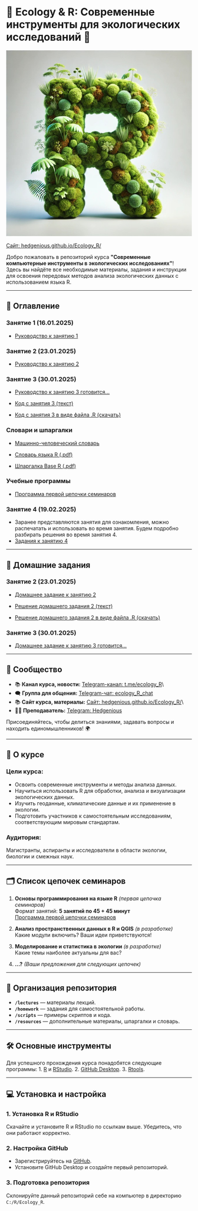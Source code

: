 # 🌿 Ecology & R: Современные инструменты для экологических исследований 🌿

![Баннер курса](images/ecology_R_logo.jpg)

[Сайт: hedgenious.github.io/Ecology_R/](https://hedgenious.github.io/Ecology_R/)

Добро пожаловать в репозиторий курса **"Современные компьютерные инструменты в экологических исследованиях"**!\
Здесь вы найдёте все необходимые материалы, задания и инструкции для освоения передовых методов анализа экологических данных с использованием языка R.

------------------------------------------------------------------------

## 📖 Оглавление

### Занятие 1 (16.01.2025)

-   [Руководство к занятию 1 ](site/lessons/lesson_1.md)

### Занятие 2 (23.01.2025)

-   [Руководство к занятию 2 ](site/lessons/lesson_2.md)

### Занятие 3 (30.01.2025)

-   [Руководство к занятию 3 готовится...](site/lessons/lesson_3.md)

-   [Код с занятия 3 (текст)](site/lessons/lesson_3_code.md)

-   [Код с занятия 3 в виде файла .R (скачать)](site/lessons/lesson_3_code.R)

### Словари и шпаргалки

-   [Машинно-человеческий словарь](site/general/glossary.md)

-   [Словарь языка R (.pdf)](resourses/R_glossary.pdf)

-   [Шпаргалка Base R (.pdf)](resourses/base-r_cheat_sheet.pdf)

### Учебные программы

-   [Программа первой цепочки семинаров](site/general/program.md)

### Занятие 4 (19.02.2025)

-   Заранее представляются занятия для ознакомления, можно распечатать и использовать во время занятия. Будем подробно разбирать решения во время занятия 4.
-   [Задания к занятию 4](site/lessons/lesson_4.md)

------------------------------------------------------------------------

## 📖 Домашние задания

### Занятие 2 (23.01.2025)

-   [Домашнее задание к занятию 2](site/hometasks/hometask_2.md)

-   [Решение домашнего задания 2 (текст)](site/hometasks/hometask_2_solution.md)

-   [Решение домашнего задания 2 в виде файла .R (скачать)](site/hometasks/hometask_2_solution.R)

### Занятие 3 (30.01.2025)

-   [Домашнее задание к занятию 3 готовится...](site/hometasks/hometask_3.md)

------------------------------------------------------------------------

## 📢 Сообщество

-   📚 **Канал курса, новости:** [Telegram-канал: t.me/ecology_R](https://t.me/ecology_R)\
-   🗨️ **Группа для общения:** [Telegram-чат: ecology_R_chat](https://t.me/ecology_R_chat)
-   📚 **Сайт курса, материалы:** [Сайт: hedgenious.github.io/Ecology_R/](https://hedgenious.github.io/Ecology_R/)\
-   👨‍💻 **Преподаватель:** [Telegram: Hedgenious](https://t.me/Hedgenious)

Присоединяйтесь, чтобы делиться знаниями, задавать вопросы и находить единомышленников! 🌍

------------------------------------------------------------------------

## 📖 О курсе

### Цели курса:

-   Освоить современные инструменты и методы анализа данных.
-   Научиться использовать R для обработки, анализа и визуализации экологических данных.
-   Изучить геоданные, климатические данные и их применение в экологии.
-   Подготовить участников к самостоятельным исследованиям, соответствующим мировым стандартам.

### Аудитория:

Магистранты, аспиранты и исследователи в области экологии, биологии и смежных наук.

------------------------------------------------------------------------

## 🗂️ Список цепочек семинаров

1.  **Основы программирования на языке R** *(первая цепочка семинаров)*\
    Формат занятий: **5 занятий по 45 + 45 минут**\
    [Программа первой цепочки семинаров](site/general/program.md)

2.  **Анализ пространственных данных в R и QGIS** *(в разработке)*\
    Какие модули включить? Ваши идеи приветствуются!

3.  **Моделирование и статистика в экологии** *(в разработке)*\
    Какие темы наиболее актуальны для вас?

4.  **...?** *(Ваши предложения для следующих цепочек)*

------------------------------------------------------------------------

## 📂 Организация репозитория

-   **`/lectures`** — материалы лекций.
-   **`/homework`** — задания для самостоятельной работы.
-   **`/scripts`** — примеры скриптов и кода.
-   **`/resources`** — дополнительные материалы, шпаргалки и словарь.

------------------------------------------------------------------------

## 🛠️ Основные инструменты

Для успешного прохождения курса понадобятся следующие программы: 1. [R](https://cran.r-project.org/bin/windows/base/) и [RStudio](https://posit.co/download/rstudio-desktop/). 2. [GitHub Desktop](https://desktop.github.com/). 3. [Rtools](https://cloud.r-project.org/bin/windows/Rtools/rtools44/rtools.html).

------------------------------------------------------------------------

## 💻 Установка и настройка

### 1. Установка R и RStudio

Скачайте и установите R и RStudio по ссылкам выше. Убедитесь, что они работают корректно.

### 2. Настройка GitHub

-   Зарегистрируйтесь на [GitHub](https://github.com).
-   Установите GitHub Desktop и создайте первый репозиторий.

### 3. Подготовка репозитория

Склонируйте данный репозиторий себе на компьютер в директорию `C:/R/Ecology_R`.
